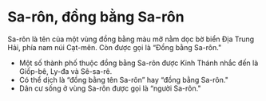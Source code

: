 # Sa-rôn, đồng bằng Sa-rôn

Sa-rôn là tên của một vùng đồng bằng màu mỡ nằm dọc bờ biển Địa Trung Hải, phía nam núi Cạt-mên. Còn được gọi là “Đồng bằng Sa-rôn."
- Một số thành phố thuộc đồng bằng Sa-rôn được Kinh Thánh nhắc đến là Giốp-bê, Ly-đa và Sê-sa-rê. 
- Có thể dịch là “đồng bằng tên Sa-rôn” hay “đồng bằng Sa-rôn." 
- Dân cư sống ở vùng Sa-rôn được gọi là “người Sa-rôn."

